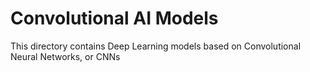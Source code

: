 # Convolutional AI Models

This directory contains Deep Learning models based on Convolutional Neural Networks, or CNNs
